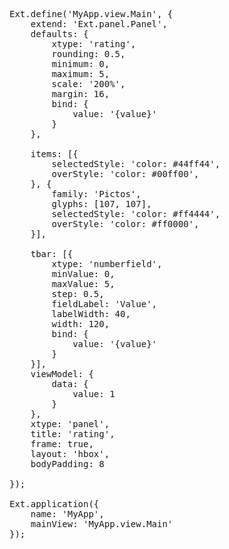 
<pre class="runnable run">
Ext.define('MyApp.view.Main', {
    extend: 'Ext.panel.Panel',
    defaults: {
        xtype: 'rating',
        rounding: 0.5,
        minimum: 0,
        maximum: 5,
        scale: '200%',
        margin: 16,
        bind: {
            value: '{value}'
        }
    },

    items: [{
        selectedStyle: 'color: #44ff44',
        overStyle: 'color: #00ff00',
    }, {
        family: 'Pictos',
        glyphs: [107, 107],
        selectedStyle: 'color: #ff4444',
        overStyle: 'color: #ff0000',
    }],

    tbar: [{
        xtype: 'numberfield',
        minValue: 0,
        maxValue: 5,
        step: 0.5,
        fieldLabel: 'Value',
        labelWidth: 40,
        width: 120,
        bind: {
            value: '{value}'
        }
    }],
    viewModel: {
        data: {
            value: 1
        }
    },
    xtype: 'panel',
    title: 'rating',
    frame: true,
    layout: 'hbox',
    bodyPadding: 8

});

Ext.application({
    name: 'MyApp',
    mainView: 'MyApp.view.Main'
});</pre>

